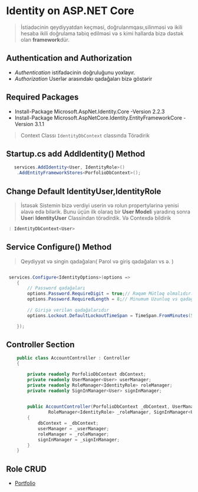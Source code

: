 # Identity on ASP.NET Core
> İstiadəcinin qeydiyyatdan keçməsi, doğrulanmqası,silinməsi və ikili hesaba ikili doğrulama təbiq edilməsi və s kimi hallarda bizə dəstək olan **framework**dür.

## Authentication and Authorization
- _Authentication_ istifadəcinin doğruluğunu yoxlayır.
- _Authorization_ Userlər arasındakı qadağaları bizə göstərir



## Required Packages
- Install-Package Microsoft.AspNet.Identity.Core -Version 2.2.3
- Install-Package Microsoft.AspNetCore.Identity.EntityFrameworkCore -Version 3.1.1
> Context Classı `IdentityDbContext` classında Törədirik

## Startup.cs add AddIdentity() Method 
> 
```cs
   services.AddIdentity<User, IdentityRole>()
    .AddEntityFrameworkStores<PorfolioDbContext>();
```

## Change Default IdentityUser,IdentityRole
> İstəsək Sistemin bizə verdiyi userin və rolun propertylərinə yenisi əlavə edə bilərik. Bunu üçün ilk olaraq bir **User Model**i yaradırıq sonra **User**i   **IdentityUser** Classindan törədirdik. Və Contexdə bildirik
```cs 
 : IdentityDbContext<User>
```

## Service Configure<IdentityOptions>() Method
> Qeydiyyat və singin qadağaları( Parol və giriş qadağaları vs ə. )

```cs

 services.Configure<IdentityOptions>(options =>
    {
        // Password qadağaları
        options.Password.RequireDigit = true;// Rəqəm Mütləq olmalıdır.
        options.Password.RequiredLength = 8;// Minumum Uzunluq vs qadağalar vermək mükündür
        
        // Girişə verilən qadağalarıdır
        options.Lockout.DefaultLockoutTimeSpan = TimeSpan.FromMinutes(5);

    });

```



## Controller Section
```cs
    public class AccountController : Controller
    {

        private readonly PorfolioDbContext dbContext;
        private readonly UserManager<User> userManager;
        private readonly RoleManager<IdentityRole> roleManager;
        private readonly SignInManager<User> signInManager;

        
        public AccountController(PorfolioDbContext _dbContext, UserManager<User> _userManager,
                RoleManager<IdentityRole> _roleManager, SignInManager<User> _signInManager)
        {
            dbContext = _dbContext;
            userManager = _userManager;
            roleManager = _roleManager;
            signInManager = _signInManager;
        }
    }

```

## Role CRUD
- [Portfolio](https://github.com/DrMadWill/PortfolioDotNetCore/blob/main/Portfolio_Back_End/ParfolioWebSiteView/Areas/Admin/Controllers/RoleController.cs)












